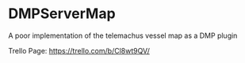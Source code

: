 # DMPServerMap
A poor implementation of the telemachus vessel map as a DMP plugin

Trello Page: https://trello.com/b/Cl8wt9QV/